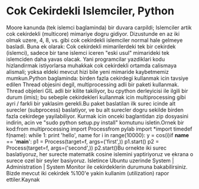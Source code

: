 # Cok Cekirdekli Islemciler, Python

Moore kanunda (tek islemci baglaminda) bir duvara carpildi; Islemciler
artik cok cekirdekli (multicore) mimariye dogru gidiyor. Dizustunde en
az iki olmak uzere, 4, 8, vs. gibi cok cekirdekli islemciler normal
hale gelmeye basladi. Buna ek olarak: Cok cekirdekli mimarilerdeki tek
bir cekirdek (islemci), sadece bir tane islemci iceren "eski usul"
mimarideki tek islemciden daha yavas olacak. Yani programcilar
yazdiklari kodu hizlandirmak istiyorlarsa muhakkak cok cekirdekli
ortamda calismaya alismali; yoksa eldeki mevcut hizi bile yeni
mimaride kaybetmemiz mumkun.Python baglaminda: birden fazla cekirdegi
kullanmak icin tavsiye edilen Thread objesini degil, multiprocessing
adli bir paketi kullanmak. Thread objeleri GIL adli bir kilite
takiliyor, bu cpython derleyicisi ile ilgili bir durum (imis); bu
sebeple cekirdekleri kullanmak icin multiprocessing gibi ayri / farkli
bir yaklasim gerekli.Bu paket baslatilan ilk surec icinde alt surecler
(subprocess) baslatiyor, ve bu alt surecler dogru sekilde birden fazla
cekirdege yayilabiliyor. Kurmak icin onceki baglantidan zip dosyasini
indirin, acin ve "sudo python setup.py install" komutunu isletin.Ornek
bir kod:from multiprocessing import Processfrom pylab import *import
timedef f(name): while 1: print 'hello', name for i in range(10000): y
= cos(i)if __name__ == '__main__': p1 = Process(target=f,
args=('first',)) p1.start() p2 = Process(target=f, args=('second',))
p2.start()Bu ornekte iki surec baslatiyoruz, her surecte matematik
cosine islemini yaptiriyoruz ve ekrana o surece ozel bir seyler
basiyoruz. Isletince Ubuntu uzerinde System | Administration | System
Monitor ile cekirdeklerin durumuna bakabilirsiniz. Bizde mevcut iki
cekirdek %100'e yakin kullanim (utilization) rapor ettiler.Kaynak





